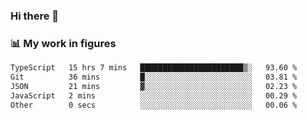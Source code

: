 ### Hi there 👋

### 📊 My work in figures

<!--START_SECTION:waka-->

```txt
TypeScript   15 hrs 7 mins   ███████████████████████▒░   93.60 %
Git          36 mins         █░░░░░░░░░░░░░░░░░░░░░░░░   03.81 %
JSON         21 mins         ▓░░░░░░░░░░░░░░░░░░░░░░░░   02.23 %
JavaScript   2 mins          ░░░░░░░░░░░░░░░░░░░░░░░░░   00.29 %
Other        0 secs          ░░░░░░░░░░░░░░░░░░░░░░░░░   00.06 %
```

<!--END_SECTION:waka-->
